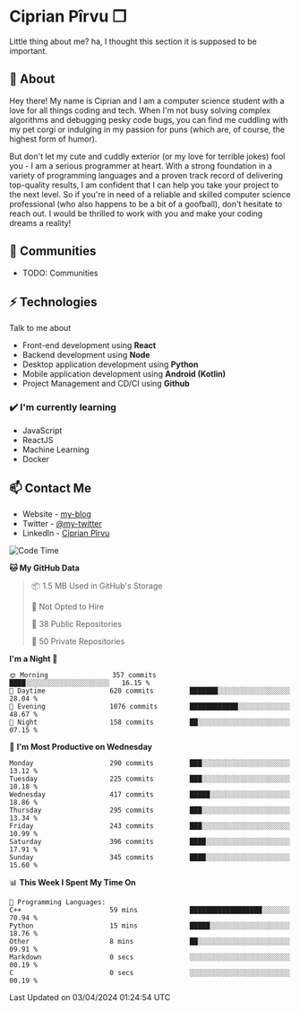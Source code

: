 # Ciprian Pîrvu ❐

Little thing about me? ha, I thought this section it is supposed to be important.

## 🧐 About

Hey there! My name is Ciprian and I am a computer science student with a love for all things coding and tech. When I'm not busy solving complex algorithms and debugging pesky code bugs, you can find me cuddling with my pet corgi or indulging in my passion for puns (which are, of course, the highest form of humor).

But don't let my cute and cuddly exterior (or my love for terrible jokes) fool you - I am a serious programmer at heart. With a strong foundation in a variety of programming languages and a proven track record of delivering top-quality results, I am confident that I can help you take your project to the next level. So if you're in need of a reliable and skilled computer science professional (who also happens to be a bit of a goofball), don't hesitate to reach out. I would be thrilled to work with you and make your coding dreams a reality!

## 👯 Communities

-   TODO: Communities

## ⚡ Technologies

Talk to me about

-   Front-end development using **React**
-   Backend development using **Node**
-   Desktop application development using **Python**
-   Mobile application development using **Android (Kotlin)**
-   Project Management and CD/CI using **Github**

### ✔️ I'm currently learning

-   JavaScript
-   ReactJS
-   Machine Learning
-   Docker

## 📫 Contact Me

-   Website - [my-blog]()
-   Twitter - [@my-twitter]()
-   LinkedIn - [Ciprian Pîrvu](https://www.linkedin.com/in/p%C3%AErvu-ciprian-cristian-4415991b1/)

<!--START_SECTION:waka-->
![Code Time](http://img.shields.io/badge/Code%20Time-1%2C972%20hrs%2011%20mins-blue)

**🐱 My GitHub Data** 

> 📦 1.5 MB Used in GitHub's Storage 
 > 
> 🚫 Not Opted to Hire
 > 
> 📜 38 Public Repositories 
 > 
> 🔑 50 Private Repositories 
 > 
**I'm a Night 🦉** 

```text
🌞 Morning                357 commits         ████░░░░░░░░░░░░░░░░░░░░░   16.15 % 
🌆 Daytime                620 commits         ███████░░░░░░░░░░░░░░░░░░   28.04 % 
🌃 Evening                1076 commits        ████████████░░░░░░░░░░░░░   48.67 % 
🌙 Night                  158 commits         ██░░░░░░░░░░░░░░░░░░░░░░░   07.15 % 
```
📅 **I'm Most Productive on Wednesday** 

```text
Monday                   290 commits         ███░░░░░░░░░░░░░░░░░░░░░░   13.12 % 
Tuesday                  225 commits         ███░░░░░░░░░░░░░░░░░░░░░░   10.18 % 
Wednesday                417 commits         █████░░░░░░░░░░░░░░░░░░░░   18.86 % 
Thursday                 295 commits         ███░░░░░░░░░░░░░░░░░░░░░░   13.34 % 
Friday                   243 commits         ███░░░░░░░░░░░░░░░░░░░░░░   10.99 % 
Saturday                 396 commits         ████░░░░░░░░░░░░░░░░░░░░░   17.91 % 
Sunday                   345 commits         ████░░░░░░░░░░░░░░░░░░░░░   15.60 % 
```


📊 **This Week I Spent My Time On** 

```text
💬 Programming Languages: 
C++                      59 mins             ██████████████████░░░░░░░   70.94 % 
Python                   15 mins             █████░░░░░░░░░░░░░░░░░░░░   18.76 % 
Other                    8 mins              ██░░░░░░░░░░░░░░░░░░░░░░░   09.91 % 
Markdown                 0 secs              ░░░░░░░░░░░░░░░░░░░░░░░░░   00.19 % 
C                        0 secs              ░░░░░░░░░░░░░░░░░░░░░░░░░   00.19 % 
```


 Last Updated on 03/04/2024 01:24:54 UTC
<!--END_SECTION:waka-->
